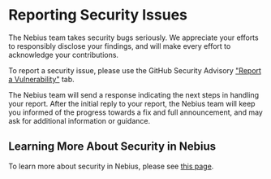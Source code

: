 # Reporting Security Issues

 The Nebius team takes security bugs seriously. We appreciate your efforts to responsibly disclose your findings, and will make every effort to acknowledge your contributions.

 To report a security issue, please use the GitHub Security Advisory ["Report a Vulnerability"](https://github.com/nebius/slurm-plugins/security/advisories/new) tab.

 The Nebius team will send a response indicating the next steps in handling your report. After the initial reply to your report, the Nebius team will keep you informed of the progress towards a fix and full announcement, and may ask for additional information or guidance.

 ## Learning More About Security in Nebius

 To learn more about security in Nebius, please see [this page](https://nebius.ai/docs/security).
